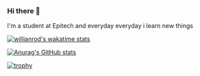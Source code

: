 ### Hi there 👋
I'm a student at Epitech and everyday everyday i learn new things

[![willianrod's wakatime stats](https://github-readme-stats.vercel.app/api/wakatime?username=Neyross&theme=tokyonight&layout=compact&title_color=b81d9b)](https://github.com/anuraghazra/github-readme-stats)

[![Anurag's GitHub stats](https://github-readme-stats.vercel.app/api?username=Neyross&count_private=true&theme=tokyonight&show_icons=true&title_color=b81d9b)](https://github.com/anuraghazra/github-readme-stats)

[![trophy](https://github-profile-trophy.vercel.app/?username=Neyross)](https://github.com/ryo-ma/github-profile-trophy)
